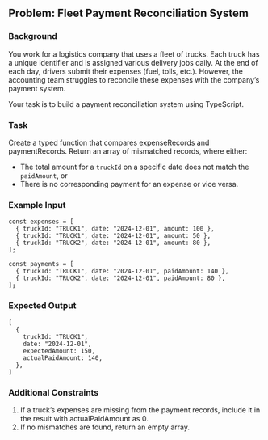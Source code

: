 ## Problem: Fleet Payment Reconciliation System

### Background

You work for a logistics company that uses a fleet of trucks. Each truck has a unique identifier and is assigned various delivery jobs daily. At the end of each day, drivers submit their expenses (fuel, tolls, etc.). However, the accounting team struggles to reconcile these expenses with the company’s payment system.

Your task is to build a payment reconciliation system using TypeScript.

### Task

Create a typed function that compares expenseRecords and paymentRecords. Return an array of mismatched records, where either:
- The total amount for a `truckId` on a specific date does not match the `paidAmount`, or
- There is no corresponding payment for an expense or vice versa.

### Example Input

```
const expenses = [
  { truckId: "TRUCK1", date: "2024-12-01", amount: 100 },
  { truckId: "TRUCK1", date: "2024-12-01", amount: 50 },
  { truckId: "TRUCK2", date: "2024-12-01", amount: 80 },
];

const payments = [
  { truckId: "TRUCK1", date: "2024-12-01", paidAmount: 140 },
  { truckId: "TRUCK2", date: "2024-12-01", paidAmount: 80 },
];
```

### Expected Output

```
[
  {
    truckId: "TRUCK1",
    date: "2024-12-01",
    expectedAmount: 150,
    actualPaidAmount: 140,
  },
]
```

### Additional Constraints

1. If a truck’s expenses are missing from the payment records, include it in the result with actualPaidAmount as 0.
1. If no mismatches are found, return an empty array.
